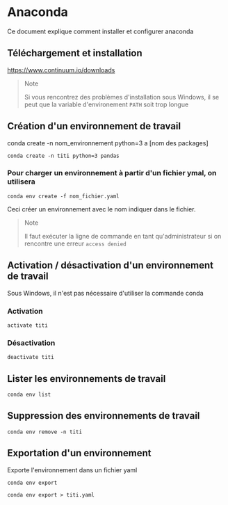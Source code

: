 # Anaconda

Ce document explique comment installer et configurer anaconda

## Téléchargement et installation

https://www.continuum.io/downloads

> Note
>
> Si vous rencontrez des problèmes d'installation sous Windows, il se peut que la variable d'environement `PATH` soit trop longue

## Création d'un environnement de travail

conda create -n nom_environnement python=3 a [nom des packages]

`conda create -n titi python=3 pandas`

### Pour charger un environnement à partir d'un fichier ymal, on utilisera

`conda env create -f nom_fichier.yaml`

Ceci créer un environnement avec le nom indiquer dans le fichier.

> Note
>
> Il faut exécuter la ligne de commande en tant qu'administrateur si on rencontre une erreur `access denied`


## Activation / désactivation d'un environnement de travail
Sous Windows, il n'est pas nécessaire d'utiliser la commande conda 

### Activation
`activate titi`

### Désactivation
`deactivate titi`

## Lister les environnements de travail

`conda env list` 

## Suppression des environnements de travail
`conda env remove -n titi`

## Exportation d'un environnement
Exporte l'environnement dans un fichier yaml

`conda env export`

`conda env export > titi.yaml` 
